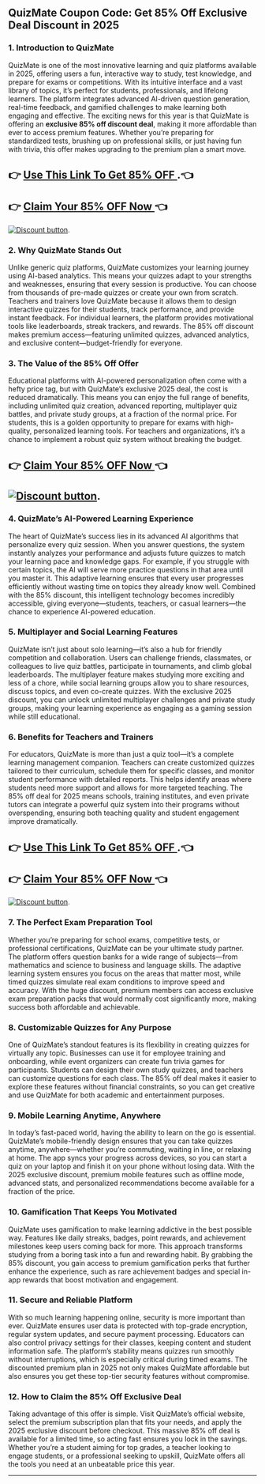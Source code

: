 ## QuizMate Coupon Code: Get 85% Off Exclusive Deal Discount in 2025

### 1. Introduction to QuizMate
QuizMate is one of the most innovative learning and quiz platforms available in 2025, offering users a fun, interactive way to study, test knowledge, and prepare for exams or competitions. With its intuitive interface and a vast library of topics, it’s perfect for students, professionals, and lifelong learners. The platform integrates advanced AI-driven question generation, real-time feedback, and gamified challenges to make learning both engaging and effective. The exciting news for this year is that QuizMate is offering an **exclusive 85% off discount deal**, making it more affordable than ever to access premium features. Whether you’re preparing for standardized tests, brushing up on professional skills, or just having fun with trivia, this offer makes upgrading to the premium plan a smart move.

## 👉 [Use This Link To Get 85% OFF ](https://www.quizmate.io/?ref=Ak).👈
## 👉 [Claim Your 85% OFF Now ](https://www.quizmate.io/?ref=Ak)👈


[![Discount button](https://github.com/user-attachments/assets/d84d81bf-3162-482e-9e2e-e24303a0283e)](https://www.quizmate.io/?ref=Ak).



### 2. Why QuizMate Stands Out

Unlike generic quiz platforms, QuizMate customizes your learning journey using AI-based analytics. This means your quizzes adapt to your strengths and weaknesses, ensuring that every session is productive. You can choose from thousands of pre-made quizzes or create your own from scratch. Teachers and trainers love QuizMate because it allows them to design interactive quizzes for their students, track performance, and provide instant feedback. For individual learners, the platform provides motivational tools like leaderboards, streak trackers, and rewards. The 85% off discount makes premium access—featuring unlimited quizzes, advanced analytics, and exclusive content—budget-friendly for everyone.

### 3. The Value of the 85% Off Offer

Educational platforms with AI-powered personalization often come with a hefty price tag, but with QuizMate’s exclusive 2025 deal, the cost is reduced dramatically. This means you can enjoy the full range of benefits, including unlimited quiz creation, advanced reporting, multiplayer quiz battles, and private study groups, at a fraction of the normal price. For students, this is a golden opportunity to prepare for exams with high-quality, personalized learning tools. For teachers and organizations, it’s a chance to implement a robust quiz system without breaking the budget.

## 👉 [Claim Your 85% OFF Now ](https://www.quizmate.io/?ref=Ak)👈


[![Discount button](https://github.com/user-attachments/assets/d84d81bf-3162-482e-9e2e-e24303a0283e)](https://www.quizmate.io/?ref=Ak).
---

### 4. QuizMate’s AI-Powered Learning Experience

The heart of QuizMate’s success lies in its advanced AI algorithms that personalize every quiz session. When you answer questions, the system instantly analyzes your performance and adjusts future quizzes to match your learning pace and knowledge gaps. For example, if you struggle with certain topics, the AI will serve more practice questions in that area until you master it. This adaptive learning ensures that every user progresses efficiently without wasting time on topics they already know well. Combined with the 85% discount, this intelligent technology becomes incredibly accessible, giving everyone—students, teachers, or casual learners—the chance to experience AI-powered education.

### 5. Multiplayer and Social Learning Features

QuizMate isn’t just about solo learning—it’s also a hub for friendly competition and collaboration. Users can challenge friends, classmates, or colleagues to live quiz battles, participate in tournaments, and climb global leaderboards. The multiplayer feature makes studying more exciting and less of a chore, while social learning groups allow you to share resources, discuss topics, and even co-create quizzes. With the exclusive 2025 discount, you can unlock unlimited multiplayer challenges and private study groups, making your learning experience as engaging as a gaming session while still educational.

### 6. Benefits for Teachers and Trainers

For educators, QuizMate is more than just a quiz tool—it’s a complete learning management companion. Teachers can create customized quizzes tailored to their curriculum, schedule them for specific classes, and monitor student performance with detailed reports. This helps identify areas where students need more support and allows for more targeted teaching. The 85% off deal for 2025 means schools, training institutes, and even private tutors can integrate a powerful quiz system into their programs without overspending, ensuring both teaching quality and student engagement improve dramatically.

## 👉 [Use This Link To Get 85% OFF ](https://www.quizmate.io/?ref=Ak).👈
## 👉 [Claim Your 85% OFF Now ](https://www.quizmate.io/?ref=Ak)👈


[![Discount button](https://github.com/user-attachments/assets/d84d81bf-3162-482e-9e2e-e24303a0283e)](https://www.quizmate.io/?ref=Ak).
### 7. The Perfect Exam Preparation Tool

Whether you’re preparing for school exams, competitive tests, or professional certifications, QuizMate can be your ultimate study partner. The platform offers question banks for a wide range of subjects—from mathematics and science to business and language skills. The adaptive learning system ensures you focus on the areas that matter most, while timed quizzes simulate real exam conditions to improve speed and accuracy. With the huge discount, premium members can access exclusive exam preparation packs that would normally cost significantly more, making success both affordable and achievable.

### 8. Customizable Quizzes for Any Purpose

One of QuizMate’s standout features is its flexibility in creating quizzes for virtually any topic. Businesses can use it for employee training and onboarding, while event organizers can create fun trivia games for participants. Students can design their own study quizzes, and teachers can customize questions for each class. The 85% off deal makes it easier to explore these features without financial constraints, so you can get creative and use QuizMate for both academic and entertainment purposes.

### 9. Mobile Learning Anytime, Anywhere

In today’s fast-paced world, having the ability to learn on the go is essential. QuizMate’s mobile-friendly design ensures that you can take quizzes anytime, anywhere—whether you’re commuting, waiting in line, or relaxing at home. The app syncs your progress across devices, so you can start a quiz on your laptop and finish it on your phone without losing data. With the 2025 exclusive discount, premium mobile features such as offline mode, advanced stats, and personalized recommendations become available for a fraction of the price.

### 10. Gamification That Keeps You Motivated

QuizMate uses gamification to make learning addictive in the best possible way. Features like daily streaks, badges, point rewards, and achievement milestones keep users coming back for more. This approach transforms studying from a boring task into a fun and rewarding habit. By grabbing the 85% discount, you gain access to premium gamification perks that further enhance the experience, such as rare achievement badges and special in-app rewards that boost motivation and engagement.

### 11. Secure and Reliable Platform

With so much learning happening online, security is more important than ever. QuizMate ensures user data is protected with top-grade encryption, regular system updates, and secure payment processing. Educators can also control privacy settings for their classes, keeping content and student information safe. The platform’s stability means quizzes run smoothly without interruptions, which is especially critical during timed exams. The discounted premium plan in 2025 not only makes QuizMate affordable but also ensures you get these top-tier security features without compromise.

### 12. How to Claim the 85% Off Exclusive Deal

Taking advantage of this offer is simple. Visit QuizMate’s official website, select the premium subscription plan that fits your needs, and apply the 2025 exclusive discount before checkout. This massive 85% off deal is available for a limited time, so acting fast ensures you lock in the savings. Whether you’re a student aiming for top grades, a teacher looking to engage students, or a professional seeking to upskill, QuizMate offers all the tools you need at an unbeatable price this year.

---


